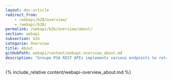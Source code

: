 ```yaml
---
layout: doc-article
redirect_from: 
    - /webapi/b2B/overview/
    - /webapi/b2B/
permalink: /webapi/b2b/overview/about/
section: webapi
subsection: b2b
categorie: Overview
title: About
gitHubPath: webapi/content/webapi-overview_about.md
description: "Groupe PSA REST APIs implements various endpoints to retrieve resources from your Groupe PSA’s vehicles."
---
```

{% include_relative content/webapi-overview_about.md %}